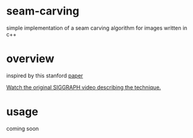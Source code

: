 # seam-carving
simple implementation of a seam carving algorithm for images written in c++

# overview
inspired by this stanford [paper](http://nifty.stanford.edu/2015/hug-seam-carving/)

[Watch the original SIGGRAPH video describing the technique.](https://www.youtube.com/watch?v=6NcIJXTlugc)

# usage
coming soon